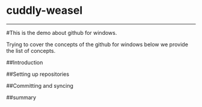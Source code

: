 # cuddly-weasel
---------------

#This is the demo about github for windows.

Trying to cover the concepts of the github for windows
below we provide the list of concepts.

##Introduction

##Setting up repositories

##Committing and syncing

##summary 